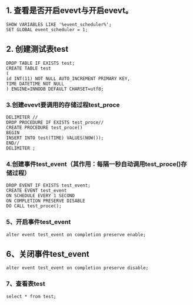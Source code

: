 ## 1. 查看是否开启evevt与开启evevt。
```mysql
SHOW VARIABLES LIKE '%event_scheduler%';
SET GLOBAL event_scheduler = 1;
```

## 2. 创建测试表test
```mysql
DROP TABLE IF EXISTS test;  
CREATE TABLE test  
(
id INT(11) NOT NULL AUTO_INCREMENT PRIMARY KEY,
TIME DATETIME NOT NULL
) ENGINE=INNODB DEFAULT CHARSET=utf8;
```
### 3.创建evevt要调用的存储过程test_proce
```mysql
DELIMITER //
DROP PROCEDURE IF EXISTS test_proce//
CREATE PROCEDURE test_proce()
BEGIN
INSERT INTO test(TIME) VALUES(NOW());
END//
DELIMITER ;
```
### 4.创建事件test_event（其作用：每隔一秒自动调用test_proce()存储过程）
```mysql
DROP EVENT IF EXISTS test_event;
CREATE EVENT test_event
ON SCHEDULE EVERY 1 SECOND
ON COMPLETION PRESERVE DISABLE
DO CALL test_proce();
```
### 5、开启事件test_event
```mysql
alter event test_event on completion preserve enable;
```

## 6、关闭事件test_event
```mysql
alter event test_event on completion preserve disable;
```
### 7、查看表test
```mysql
select * from test;
```

